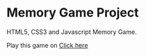 # Memory Game Project
HTML5, CSS3 and Javascript Memory Game.

Play this game on [Click here](https://sujan-patel.github.io/fend-memory-game/)
